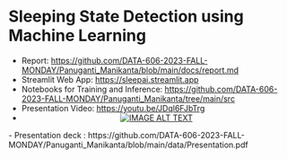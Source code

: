 # Sleeping State Detection using Machine Learning

- Report: https://github.com/DATA-606-2023-FALL-MONDAY/Panuganti_Manikanta/blob/main/docs/report.md
- Streamlit Web App: https://sleepai.streamlit.app
- Notebooks for Training and Inference: https://github.com/DATA-606-2023-FALL-MONDAY/Panuganti_Manikanta/tree/main/src
- Presentation Video: https://youtu.be/JDql6FJbTrg
- <div align="center">
  <a href="https://www.youtube.com/watch?v=JDql6FJbTrg"><img src="https://img.youtube.com/vi/JDql6FJbTrg/0.jpg" alt="IMAGE ALT TEXT"></a>
</div>
- Presentation deck : https://github.com/DATA-606-2023-FALL-MONDAY/Panuganti_Manikanta/blob/main/data/Presentation.pdf
